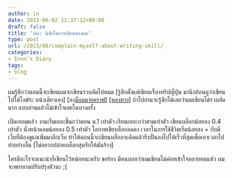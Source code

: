 ```yaml
---
author: in
date: 2013-06-02 11:37:12+00:00
draft: false
title: 'บ่น: นิสัยในการเขียนของผม'
type: post
url: /2013/06/complain-myself-about-writing-skill/
categories:
- Innn's Diary
tags:
- blog
---
```


ผมรู้สึกว่าตอนนี้จะเขียนผมจะเขียนรวบลัดไปหมด [รู้สึกตั้งแต่เขียนเรื่องทริปญี่ปุ่น มานึกย้อนดูว่าเขียนไปได้ไงฟระ หน้าเดียวเอง] [ลง[ม็อดมายคราฟ](https://www.cyruszhang.com/%e0%b8%a5%e0%b8%87-mod-minecraft-%e0%b9%83%e0%b8%99-android/)] [[หลงทาง](https://www.cyruszhang.com/ontheday-i-wander-at-dotonbori-japan/)] ถ้าไปอ่านจะรู้สึกได้เลยว่าผมเขียนได้รวบลัดมาก แบบอ่านแล้วไม่เข้าใจเลยในบางครั้ง

เปิดเทอมแล้ว งานเริ่มเยอะขึ้นกว่าตอน ม.1 เท่าตัว เรียนเยอะกว่าสามเท่าตัว เขียนบล็อกน้อยลง 0.4 เท่าตัว นั่งหน้าคอมน้อยลง 0.5 เท่าตัว โอกาศเขียบล็อกลดลง เวลาในการใช้ชีวิตเริ่มน้อยลง + กับมีเว็บที่ต้องดูแลเพิ่มมาอีกเว็บ ทำให้ตอนนี้จะเขียนบล็อกจะคิดแล้วรีบปั่นลงไปให้เร็วที่สุดเพื่อเอาเวลาไปทำอย่างอื่น [ไม่อยากปล่อยบล็อกสุดรักให้มันร้าง]

ใครมีอะไรจะแนะนำก็เขียนไว้หน่อยนะครับ ขอร้อง มีคนบอกว่าผมเขียนไม่ค่อยเข้าใจหลายคนแล้ว ผมจะพยายามปรับปรุงตัวนะ ;(
